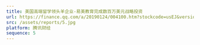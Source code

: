 ```yaml
---
title: 美国高端留学领头羊企业-易美教育完成数百万美元战略投资
url: https://finance.qq.com/a/20190124/004100.htm?stockcode=usEJ&version=1
src: /assets/reports/5.jpg
platform: 腾讯财经
sequence: 5
---
```

